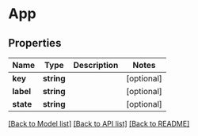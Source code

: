 # App

## Properties
Name | Type | Description | Notes
------------ | ------------- | ------------- | -------------
**key** | **string** |  | [optional] 
**label** | **string** |  | [optional] 
**state** | **string** |  | [optional] 

[[Back to Model list]](../README.md#documentation-for-models) [[Back to API list]](../README.md#documentation-for-api-endpoints) [[Back to README]](../README.md)


